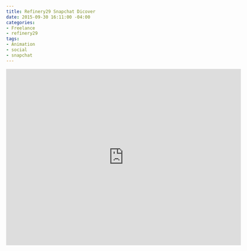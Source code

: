 ```yaml
---
title: Refinery29 Snapchat Dicover
date: 2015-09-30 16:11:00 -04:00
categories:
- Freelance
- refinery29
tags:
- Animation
- social
- snapchat
---
```


<div class="video-responsive">
<iframe src="https://player.vimeo.com/video/253505192" width="640" height="480" frameborder="0" webkitallowfullscreen mozallowfullscreen allowfullscreen></iframe>
</div>
